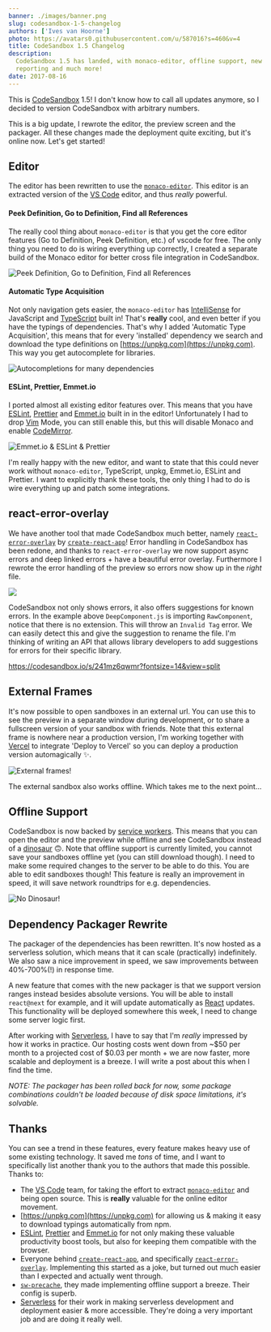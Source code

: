 ```yaml
---
banner: ./images/banner.png
slug: codesandbox-1-5-changelog
authors: ['Ives van Hoorne']
photo: https://avatars0.githubusercontent.com/u/587016?s=460&v=4
title: CodeSandbox 1.5 Changelog
description:
  CodeSandbox 1.5 has landed, with monaco-editor, offline support, new error
  reporting and much more!
date: 2017-08-16
---
```


This is [CodeSandbox](https://codesandbox.io) 1.5! I don't know how to call all
updates anymore, so I decided to version CodeSandbox with arbitrary numbers.

This is a big update, I rewrote the editor, the preview screen and the packager.
All these changes made the deployment quite exciting, but it's online now. Let's
get started!

## Editor

The editor has been rewritten to use the
[`monaco-editor`](https://github.com/Microsoft/monaco-editor). This editor is an
extracted version of the [VS Code](https://github.com/Microsoft/vscode) editor,
and thus _really_ powerful.

#### Peek Definition, Go to Definition, Find all References

The really cool thing about `monaco-editor` is that you get the core editor
features (Go to Definition, Peek Definition, etc.) of vscode for free. The only
thing you need to do is wiring everything up correctly, I created a separate
build of the Monaco editor for better cross file integration in CodeSandbox.

![Peek Definition, Go to Definition, Find all References](./images/0.gif)

#### Automatic Type Acquisition

Not only navigation gets easier, the `monaco-editor` has
[IntelliSense](https://code.visualstudio.com/docs/editor/intellisense) for
JavaScript and [TypeScript](https://github.com/Microsoft/TypeScript) built in!
That's **really** cool, and even better if you have the typings of dependencies.
That's why I added 'Automatic Type Acquisition', this means that for every
'installed' dependency we search and download the type definitions on
[https://unpkg.com](https://unpkg.com). This way you get autocomplete for
libraries.

![Autocompletions for many dependencies](./images/1.gif)

#### ESLint, Prettier, Emmet.io

I ported almost all existing editor features over. This means that you have
[ESLint](https://github.com/eslint/eslint),
[Prettier](https://github.com/prettier/prettier) and
[Emmet.io](https://github.com/emmetio/emmet) built in in the editor!
Unfortunately I had to drop [Vim](https://github.com/vim/vim) Mode, you can
still enable this, but this will disable Monaco and enable
[CodeMirror](https://github.com/codemirror/CodeMirror).

![Emmet.io & ESLint & Prettier](./images/2.gif)

I'm really happy with the new editor, and want to state that this could never
work without `monaco-editor`, TypeScript, unpkg, Emmet.io, ESLint and Prettier.
I want to explicitly thank these tools, the only thing I had to do is wire
everything up and patch some integrations.

## react-error-overlay

We have another tool that made CodeSandbox much better, namely
[`react-error-overlay`](https://github.com/facebook/create-react-app/tree/master/packages/react-error-overlay)
by [`create-react-app`](https://github.com/facebook/create-react-app)! Error
handling in CodeSandbox has been redone, and thanks to `react-error-overlay` we
now support async errors and deep linked errors + have a beautiful error
overlay. Furthermore I rewrote the error handling of the preview so errors now
show up in the _right_ file.

![](./images/3.gif)

CodeSandbox not only shows errors, it also offers suggestions for known errors.
In the example above `DeepComponent.js` is importing `RawComponent`, notice that
there is no extension. This will throw an `Invalid Tag` error. We can easily
detect this and give the suggestion to rename the file. I'm thinking of writing
an API that allows library developers to add suggestions for errors for their
specific library.

https://codesandbox.io/s/241mz6qwmr?fontsize=14&view=split

<!-- Error overlay (suggestions and error navigation don't work here as you're not in the editor) -->

## External Frames

It's now possible to open sandboxes in an external url. You can use this to see
the preview in a separate window during development, or to share a fullscreen
version of your sandbox with friends. Note that this external frame is nowhere
near a production version, I'm working together with
[Vercel](https://vercel.com) to integrate 'Deploy to Vercel' so you can deploy a
production version automagically ✨.

![External frames!](./images/4.gif)

The external sandbox also works offline. Which takes me to the next point...

## Offline Support

CodeSandbox is now backed by
[service workers](https://en.wikipedia.org/wiki/Progressive_web_applications#Service_workers).
This means that you can open the editor and the preview while offline and see
CodeSandbox instead of a
[dinosaur](https://blog.google/products/chrome/chrome-dino) 🙃. Note that
offline support is currently limited, you cannot save your sandboxes offline yet
(you can still download though). I need to make some required changes to the
server to be able to do this. You are able to edit sandboxes though! This
feature is really an improvement in speed, it will save network roundtrips for
e.g. dependencies.

![No Dinosaur!](./images/5.gif)

## Dependency Packager Rewrite

The packager of the dependencies has been rewritten. It's now hosted as a
serverless solution, which means that it can scale (practically) indefinitely.
We also saw a nice improvement in speed, we saw improvements between 40%-700%(!)
in response time.

A new feature that comes with the new packager is that we support version ranges
instead besides absolute versions. You will be able to install `react@next` for
example, and it will update automatically as [React](/framework/react) updates.
This functionality will be deployed somewhere this week, I need to change some
server logic first.

After working with [Serverless](https://serverless.com), I have to say that I'm
_really_ impressed by how it works in practice. Our hosting costs went down from
~$50 per month to a projected cost of $0.03 per month + we are now faster, more
scalable and deployment is a breeze. I will write a post about this when I find
the time.

_NOTE: The packager has been rolled back for now, some package combinations
couldn't be loaded because of disk space limitations, it's solvable._

## Thanks

You can see a trend in these features, every feature makes heavy use of some
existing technology. It saved me _tons_ of time, and I want to specifically list
another thank you to the authors that made this possible.  
Thanks to:

- The [VS Code](https://github.com/Microsoft/vscode) team, for taking the effort
  to extract [`monaco-editor`](https://github.com/Microsoft/monaco-editor) and
  being open source. This is **really** valuable for the online editor movement.
- [https://unpkg.com](https://unpkg.com) for allowing us & making it easy to
  download typings automatically from npm.
- [ESLint](https://github.com/eslint/eslint),
  [Prettier](https://github.com/prettier/prettier) and
  [Emmet.io](https://github.com/emmetio/emmet) for not only making these
  valuable productivity boost tools, but also for keeping them compatible with
  the browser.
- Everyone behind
  [`create-react-app`](https://github.com/facebook/create-react-app), and
  specifically
  [`react-error-overlay`](https://github.com/facebook/create-react-app/tree/master/packages/react-error-overlay).
  Implementing this started as a joke, but turned out much easier than I
  expected and actually went through.
- [`sw-precache`](https://github.com/GoogleChrome/sw-precache), they made
  implementing offline support a breeze. Their config is superb.
- [Serverless](https://serverless.com) for their work in making serverless
  development and deployment easier & more accessible. They're doing a very
  important job and are doing it really well.
